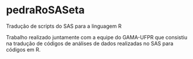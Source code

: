 # pedraRoSASeta

Tradução de scripts do SAS para a linguagem R

Trabalho realizado juntamente com a equipe do GAMA-UFPR que consistiu na tradução de códigos de análises de dados realizadas no SAS para códigos em R.
